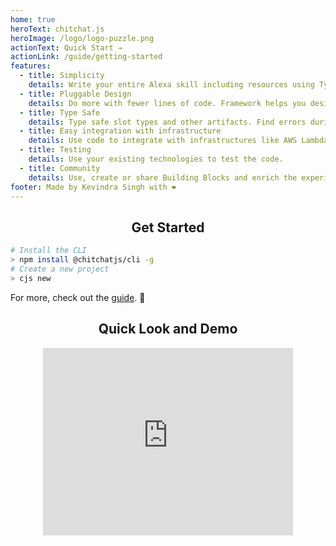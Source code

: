 ```yaml
---
home: true
heroText: chitchat.js
heroImage: /logo/logo-puzzle.png
actionText: Quick Start →
actionLink: /guide/getting-started
features:
  - title: Simplicity
    details: Write your entire Alexa skill including resources using Typescript or Javascript in a declarative style. Build on what you know already.
  - title: Pluggable Design
    details: Do more with fewer lines of code. Framework helps you design your experience using Building Blocks which automatically generate build artifacts as well as handle your runtime code.
  - title: Type Safe
    details: Type safe slot types and other artifacts. Find errors during compile time instead of runtime.
  - title: Easy integration with infrastructure
    details: Use code to integrate with infrastructures like AWS Lambda, Express server etc.
  - title: Testing
    details: Use your existing technologies to test the code.
  - title: Community
    details: Use, create or share Building Blocks and enrich the experience even further.
footer: Made by Kevindra Singh with ❤️
---
```


<style >
.column {
  float: left;
  width: 50%;
}

/* Clear floats after the columns */
.row:after {
  content: "";
  display: table;
  clear: both;
}

/* div, iframe {
    width: 100px;
    height: 50px;
    margin: 0 auto;
    background-color: #777;
} */

iframe {
    display: block;
    margin: 0 auto;
    border-style:none;
}
</style>

<h2 align="center">Get Started</h2>

```sh
# Install the CLI
> npm install @chitchatjs/cli -g
# Create a new project
> cjs new
```

For more, check out the [guide](/guide/getting-started). :tada:

<h2 align="center">Quick Look and Demo</h2>

<iframe width="400" align="center" height="300" src="https://www.youtube.com/embed/-1Qwf7E8e-M" frameborder="0" allow="autoplay; encrypted-media" allowfullscreen></iframe>

<br/>
